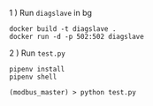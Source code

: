 1 ) Run `diagslave` in bg

```
docker build -t diagslave .
docker run -d -p 502:502 diagslave
```

2 ) Run `test.py`

```
pipenv install
pipenv shell
```

```
(modbus_master) > python test.py
```



